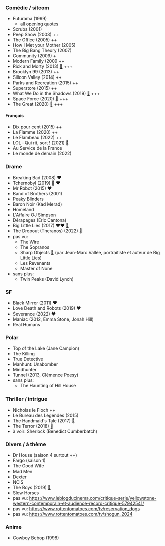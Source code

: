 ### Comédie / sitcom

* Futurama (1999)
    * [all opening quotes](https://theabbie.github.io/blog/All-Futurama-Opening-Quotes)
* Scrubs (2001)
* Peep Show (2003) ++
* The Office (2005) ++
* How I Met your Mother (2005)
* The Big Bang Theory (2007)
* Community (2009) +
* Modern Family (2009 ++
* Rick and Morty (2013) [🍅](https://www.rottentomatoes.com/tv/rick_and_morty) +++
* Brooklyn 99 (2013) ++
* Silicon Valley (2014) ++
* Parks and Recreation (2015) ++
* Superstore (2015) ++
* What We Do in the Shadows (2019) [🍅](https://www.rottentomatoes.com/tv/what_we_do_in_the_shadows) +++
* Space Force (2020) [🍅](https://www.rottentomatoes.com/tv/space_force) +++
* The Great (2020) [🍅](https://www.rottentomatoes.com/tv/the_great) +++

#### Français

* Dix pour cent (2015) ++
* La Flamme (2020) ++
* Le Flambeau (2022) ++
* LOL : Qui rit, sort ! (2021) [📰](https://www.allocine.fr/series/ficheserie_gen_cserie=27798.html)
* Au Service de la France
* Le monde de demain (2022)


### Drame

* Breaking Bad (2008) ❤️
* Tchernobyl (2019) 🎥 ❤️
* Mr Robot (2015) ❤️
* Band of Brothers (2001)
* Peaky Blinders
* Baron Noir (Kad Merad)
* Homeland
* L'Affaire OJ Simpson
* Dérapages (Eric Cantona)
* Big Little Lies (2017) ❤️❤️ [🍅](https://www.rottentomatoes.com/tv/big_little_lies)
* The Dropout (Theranos) (2022) [🍅](https://www.rottentomatoes.com/tv/the_dropout/s01)
* pas vu:
	* The Wire
	* The Sopranos
	* Sharp Objects [🍅](https://www.rottentomatoes.com/tv/sharp_objects) (par Jean-Marc Vallée, portraitiste et auteur de Big Little Lies)
	* Les Revenants
	* Master of None
* sans plus:
    * Twin Peaks (David Lynch)


### SF

* Black Mirror (2011) ❤️
* Love Death and Robots (2019) ❤️
* Severance (2022) ❤️
* Maniac (2012, Emma Stone, Jonah Hill)
* Real Humans


### Polar

* Top of the Lake (Jane Campion)
* The Killing
* True Detective
* Manhunt: Unabomber
* Mindhunter
* Tunnel (2013, Clémence Poesy)
* sans plus:
    * The Haunting of Hill House


### Thriller / intrigue

* Nicholas le Floch ++
* Le Bureau des Légendes (2015)
* The Handmaid's Tale (2017) [🍅](https://www.rottentomatoes.com/tv/the_handmaids_tale/s01)
* The Terror (2018) [🍅](https://www.rottentomatoes.com/tv/the_terror/s01)
* à voir: Sherlock (Benedict Cumberbatch)


### Divers / à thème

* Dr House (saison 4 surtout ++)
* Fargo (saison 1)
* The Good Wife
* Mad Men
* Dexter
* NCIS
* The Boys (2019) [🍅](https://www.rottentomatoes.com/tv/the_boys_2019)
* Slow Horses
* pas vu: https://www.leblogducinema.com/critique-serie/yellowstone-western-contemporain-et-audience-record-critique-57942541/
* pas vu: https://www.rottentomatoes.com/tv/reservation_dogs
* pas vu: https://www.rottentomatoes.com/tv/shogun_2024


### Anime

* Cowboy Bebop (1998)



